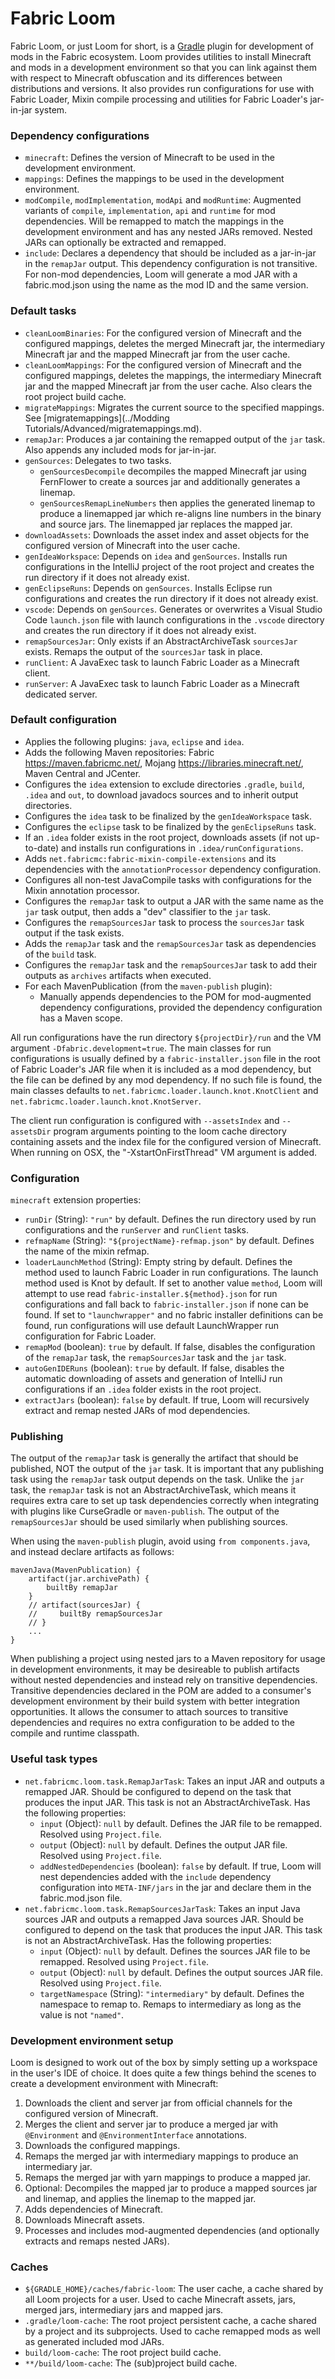 # Fabric Loom

Fabric Loom, or just Loom for short, is a [Gradle](https://gradle.org/)
plugin for development of mods in the Fabric ecosystem. Loom provides
utilities to install Minecraft and mods in a development environment so
that you can link against them with respect to Minecraft obfuscation and
its differences between distributions and versions. It also provides run
configurations for use with Fabric Loader, Mixin compile processing and
utilities for Fabric Loader's jar-in-jar system.

### Dependency configurations

- `minecraft`: Defines the version of Minecraft to be used in the
  development environment.
- `mappings`: Defines the mappings to be used in the development
  environment.
- `modCompile`, `modImplementation`, `modApi` and `modRuntime`:
  Augmented variants of `compile`, `implementation`, `api` and
  `runtime` for mod dependencies. Will be remapped to match the
  mappings in the development environment and has any nested JARs
  removed. Nested JARs can optionally be extracted and remapped.
- `include`: Declares a dependency that should be included as a
  jar-in-jar in the `remapJar` output. This dependency configuration
  is not transitive. For non-mod dependencies, Loom will generate a
  mod JAR with a fabric.mod.json using the name as the mod ID and the
  same version.

### Default tasks

- `cleanLoomBinaries`: For the configured version of Minecraft and the
  configured mappings, deletes the merged Minecraft jar, the
  intermediary Minecraft jar and the mapped Minecraft jar from the
  user cache.
- `cleanLoomMappings`: For the configured version of Minecraft and the
  configured mappings, deletes the mappings, the intermediary
  Minecraft jar and the mapped Minecraft jar from the user cache. Also
  clears the root project build cache.
- `migrateMappings`: Migrates the current source to the specified
  mappings. See [migratemappings](../Modding Tutorials/Advanced/migratemappings.md).
- `remapJar`: Produces a jar containing the remapped output of the
  `jar` task. Also appends any included mods for jar-in-jar.
- `genSources`: Delegates to two tasks.
  - `genSourcesDecompile` decompiles the mapped Minecraft jar using
    FernFlower to create a sources jar and additionally generates a
    linemap.
  - `genSourcesRemapLineNumbers` then applies the generated linemap
    to produce a linemapped jar which re-aligns line numbers in the
    binary and source jars. The linemapped jar replaces the mapped
    jar.
- `downloadAssets`: Downloads the asset index and asset objects for
  the configured version of Minecraft into the user cache.
- `genIdeaWorkspace`: Depends on `idea` and `genSources`. Installs run
  configurations in the IntelliJ project of the root project and
  creates the run directory if it does not already exist.
- `genEclipseRuns`: Depends on `genSources`. Installs Eclipse run
  configurations and creates the run directory if it does not already
  exist.
- `vscode`: Depends on `genSources`. Generates or overwrites a Visual
  Studio Code `launch.json` file with launch configurations in the
  `.vscode` directory and creates the run directory if it does not
  already exist.
- `remapSourcesJar`: Only exists if an AbstractArchiveTask
  `sourcesJar` exists. Remaps the output of the `sourcesJar` task in
  place.
- `runClient`: A JavaExec task to launch Fabric Loader as a Minecraft
  client.
- `runServer`: A JavaExec task to launch Fabric Loader as a Minecraft
  dedicated server.

### Default configuration

- Applies the following plugins: `java`, `eclipse` and `idea`.
- Adds the following Maven repositories: Fabric
  <https://maven.fabricmc.net/>, Mojang
  <https://libraries.minecraft.net/>, Maven Central and JCenter.
- Configures the `idea` extension to exclude directories `.gradle`,
  `build`, `.idea` and `out`, to download javadocs sources and to
  inherit output directories.
- Configures the `idea` task to be finalized by the `genIdeaWorkspace`
  task.
- Configures the `eclipse` task to be finalized by the
  `genEclipseRuns` task.
- If an `.idea` folder exists in the root project, downloads assets
  (if not up-to-date) and installs run configurations in
  `.idea/runConfigurations`.
- Adds `net.fabricmc:fabric-mixin-compile-extensions` and its
  dependencies with the `annotationProcessor` dependency
  configuration.
- Configures all non-test JavaCompile tasks with configurations for
  the Mixin annotation processor.
- Configures the `remapJar` task to output a JAR with the same name as
  the `jar` task output, then adds a "dev" classifier to the `jar`
  task.
- Configures the `remapSourcesJar` task to process the `sourcesJar`
  task output if the task exists.
- Adds the `remapJar` task and the `remapSourcesJar` task as
  dependencies of the `build` task.
- Configures the `remapJar` task and the `remapSourcesJar` task to add
  their outputs as `archives` artifacts when executed.
- For each MavenPublication (from the `maven-publish` plugin):
  - Manually appends dependencies to the POM for mod-augmented
    dependency configurations, provided the dependency configuration
    has a Maven scope.

All run configurations have the run directory `${projectDir}/run` and
the VM argument `-Dfabric.development=true`. The main classes for run
configurations is usually defined by a `fabric-installer.json` file in
the root of Fabric Loader's JAR file when it is included as a mod
dependency, but the file can be defined by any mod dependency. If no
such file is found, the main classes defaults to
`net.fabricmc.loader.launch.knot.KnotClient` and
`net.fabricmc.loader.launch.knot.KnotServer`.

The client run configuration is configured with `--assetsIndex` and
`--assetsDir` program arguments pointing to the loom cache directory
containing assets and the index file for the configured version of
Minecraft. When running on OSX, the "-XstartOnFirstThread" VM argument
is added.

### Configuration

`minecraft` extension properties:

- `runDir` (String): `"run"` by default. Defines the run directory
  used by run configurations and the `runServer` and `runClient`
  tasks.
- `refmapName` (String): `"${projectName}-refmap.json"` by default.
  Defines the name of the mixin refmap.
- `loaderLaunchMethod` (String): Empty string by default. Defines the
  method used to launch Fabric Loader in run configurations. The
  launch method used is Knot by default. If set to another value
  `method`, Loom will attempt to use read
  `fabric-installer.${method}.json` for run configurations and fall
  back to `fabric-installer.json` if none can be found. If set to
  `"launchwrapper"` and no fabric installer definitions can be found,
  run configurations will use default LaunchWrapper run configuration
  for Fabric Loader.
- `remapMod` (boolean): `true` by default. If false, disables the
  configuration of the `remapJar` task, the `remapSourcesJar` task and
  the `jar` task.
- `autoGenIDERuns` (boolean): `true` by default. If false, disables
  the automatic downloading of assets and generation of IntelliJ run
  configurations if an `.idea` folder exists in the root project.
- `extractJars` (boolean): `false` by default. If true, Loom will
  recursively extract and remap nested JARs of mod dependencies.

### Publishing

The output of the `remapJar` task is generally the artifact that should
be published, NOT the output of the `jar` task. It is important that any
publishing task using the `remapJar` task output depends on the task.
Unlike the `jar` task, the `remapJar` task is not an
AbstractArchiveTask, which means it requires extra care to set up task
dependencies correctly when integrating with plugins like CurseGradle or
`maven-publish`. The output of the `remapSourcesJar` should be used
similarly when publishing sources.

When using the `maven-publish` plugin, avoid using `from
components.java`, and instead declare artifacts as follows:

    mavenJava(MavenPublication) {
        artifact(jar.archivePath) {
            builtBy remapJar
        }
        // artifact(sourcesJar) {
        //     builtBy remapSourcesJar
        // }
        ...
    }

When publishing a project using nested jars to a Maven repository for
usage in development environments, it may be desireable to publish
artifacts without nested dependencies and instead rely on transitive
dependencies. Transitive dependencies declared in the POM are added to a
consumer's development environment by their build system with better
integration opportunities. It allows the consumer to attach sources to
transitive dependencies and requires no extra configuration to be added
to the compile and runtime classpath.

### Useful task types

- `net.fabricmc.loom.task.RemapJarTask`: Takes an input JAR and
  outputs a remapped JAR. Should be configured to depend on the task
  that produces the input JAR. This task is not an
  AbstractArchiveTask. Has the following properties:
  - `input` (Object): `null` by default. Defines the JAR file to be
    remapped. Resolved using `Project.file`.
  - `output` (Object): `null` by default. Defines the output JAR
    file. Resolved using `Project.file`.
  - `addNestedDependencies` (boolean): `false` by default. If true,
    Loom will nest dependencies added with the `include` dependency
    configuration into `META-INF/jars` in the jar and declare them
    in the fabric.mod.json file.
- `net.fabricmc.loom.task.RemapSourcesJarTask`: Takes an input Java
  sources JAR and outputs a remapped Java sources JAR. Should be
  configured to depend on the task that produces the input JAR. This
  task is not an AbstractArchiveTask. Has the following properties:
  - `input` (Object): `null` by default. Defines the sources JAR
    file to be remapped. Resolved using `Project.file`.
  - `output` (Object): `null` by default. Defines the output sources
    JAR file. Resolved using `Project.file`.
  - `targetNamespace` (String): `"intermediary"` by default. Defines
    the namespace to remap to. Remaps to intermediary as long as the
    value is not `"named"`.

### Development environment setup

Loom is designed to work out of the box by simply setting up a workspace
in the user's IDE of choice. It does quite a few things behind the
scenes to create a development environment with Minecraft:

1. Downloads the client and server jar from official channels for the
   configured version of Minecraft.
2. Merges the client and server jar to produce a merged jar with
   `@Environment` and `@EnvironmentInterface` annotations.
3. Downloads the configured mappings.
4. Remaps the merged jar with intermediary mappings to produce an
   intermediary jar.
5. Remaps the merged jar with yarn mappings to produce a mapped jar.
6. Optional: Decompiles the mapped jar to produce a mapped sources jar
   and linemap, and applies the linemap to the mapped jar.
7. Adds dependencies of Minecraft.
8. Downloads Minecraft assets.
9. Processes and includes mod-augmented dependencies (and optionally
   extracts and remaps nested JARs).

### Caches

- `${GRADLE_HOME}/caches/fabric-loom`: The user cache, a cache shared
  by all Loom projects for a user. Used to cache Minecraft assets,
  jars, merged jars, intermediary jars and mapped jars.
- `.gradle/loom-cache`: The root project persistent cache, a cache
  shared by a project and its subprojects. Used to cache remapped mods
  as well as generated included mod JARs.
- `build/loom-cache`: The root project build cache.
- `**/build/loom-cache`: The (sub)project build cache.

